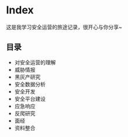 # Index

这是我学习安全运营的旅途记录，很开心与你分享~

## 目录
- 对安全运营的理解
- 威胁情报
- 黑灰产研究
- 安全数据分析
- 安全开发
- 安全平台建设
- 应急响应
- 反爬研究
- 面经
- 资料整合